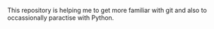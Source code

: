This repository is helping me to get more familiar with git and also to occassionally paractise with Python.
